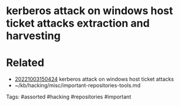 # kerberos attack on windows host ticket attacks extraction and harvesting

# Related
- [20221003150424](/zet/20221003150424/README.md) kerberos attack on windows host ticket attacks
- ~/kb/hacking/misc/important-repositories-tools.md

Tags:
    #assorted #hacking #repositories #important
